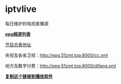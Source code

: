 # iptvlive
每日维护的电视直播源

[**epg频道列表**](http://epg.51zmt.top:8000)

[节目总表地址](http://epg.51zmt.top:8000/e.xml)

央视及各省卫视：http://epg.51zmt.top:8000/cc.xml

地方及数字付费：http://epg.51zmt.top:8000/difang.xml

[**复制这个链接到播放软件**](https://github.com/laoyu1120/iptvlive/raw/main/epg-iptv-05-04.m3u)
